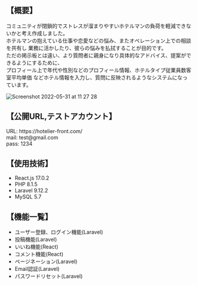 

<h2>【概要】</h2>
コミュニティが閉鎖的でストレスが溜まりやすいホテルマンの負荷を軽減できないかと考え作成しました。<br>
ホテルマンの抱えている仕事や恋愛などの悩み、またオペレーション上での相談を共有し 業務に活かしたり、彼らの悩みを払拭することが目的です。<br>
ただの掲示板とは違い、より質問者に親身になり具体的なアドバイス、提案ができるようにするために、<br>
プロフィール上で年代や性別などのプロフィール情報、ホテルタイプ従業員数客室平均単価 などホテル情報を入力し、質問に反映されるようなシステムになっています。<br>

![Screenshot 2022-05-31 at 11 27 28](https://user-images.githubusercontent.com/20346315/171080780-f87a5e51-9731-4424-a7dd-22f1fe58363a.png)

<h2>【公開URL,テストアカウント】</h2>
    URL: https://hotelier-front.com/ <br>
    mail: test@gmail.com <br>
    pass: 1234 <br>

<h2>【使用技術】</h2>
<ul>
    <li>React.js 17.0.2</li>   
    <li>PHP 8.1.5 </li>
    <li>Laravel 9.12.2</li>
    <li>MySQL 5.7</li>
</ul>

<h2>【機能一覧】</h2>
<ul>
    <li>ユーザー登録、ログイン機能(Laravel)</li>   
    <li>投稿機能(Laravel)</li>
    <li>いいね機能(React)</li>
    <li>コメント機能(React)</li>
    <li>ページネーション(Laravel)</li>
    <li>Email認証(Laravel)</li>
    <li>パスワードリセット(Laravel)</li>
</ul>
    
